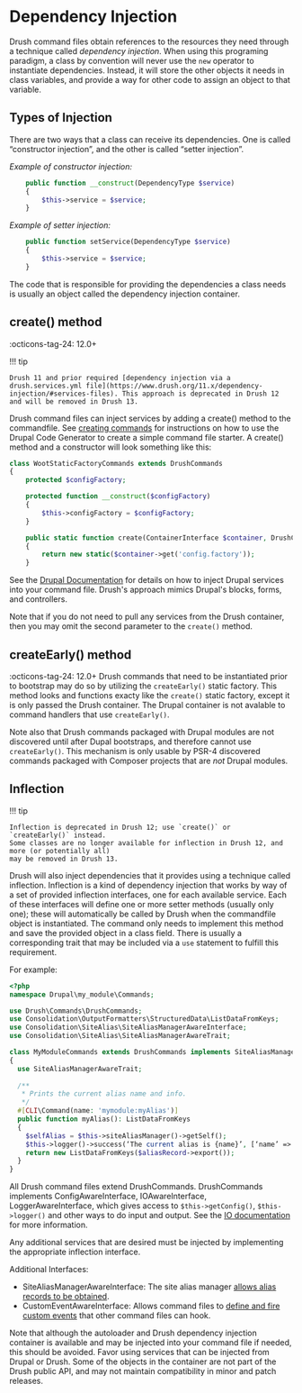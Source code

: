 Dependency Injection
==================

Drush command files obtain references to the resources they need through a technique called _dependency injection_. When using this programing paradigm, a class by convention will never use the `new` operator to instantiate dependencies. Instead, it will store the other objects it needs in  class variables, and provide a way for other code to assign an object to that variable.

Types of Injection
-----------------------

There are two ways that a class can receive its dependencies. One is called “constructor injection”, and the other is called “setter injection”.

*Example of constructor injection:*
```php
    public function __construct(DependencyType $service)
    {
        $this->service = $service;
    }
```

*Example of setter injection:*
```php
    public function setService(DependencyType $service)
    {
        $this->service = $service;
    }
```
The code that is responsible for providing the dependencies a class needs is usually an object called the dependency injection container.

create() method
------------------
:octicons-tag-24: 12.0+

!!! tip

    Drush 11 and prior required [dependency injection via a drush.services.yml file](https://www.drush.org/11.x/dependency-injection/#services-files). This approach is deprecated in Drush 12 and will be removed in Drush 13.

Drush command files can inject services by adding a create() method to the commandfile. See [creating commands](commands.md) for instructions on how to use the Drupal Code Generator to create a simple command file starter. A create() method and a constructor will look something like this:
```php
class WootStaticFactoryCommands extends DrushCommands
{
    protected $configFactory;

    protected function __construct($configFactory)
    {
        $this->configFactory = $configFactory;
    }

    public static function create(ContainerInterface $container, DrushContainer $drush): self
    {
        return new static($container->get('config.factory'));
    }
```
See the [Drupal Documentation](https://www.drupal.org/docs/drupal-apis/services-and-dependency-injection/services-and-dependency-injection-in-drupal-8#s-injecting-dependencies-into-controllers-forms-and-blocks) for details on how to inject Drupal services into your command file. Drush's approach mimics Drupal's blocks, forms, and controllers.

Note that if you do not need to pull any services from the Drush container, then you may
omit the second parameter to the `create()` method.

createEarly() method
------------------
:octicons-tag-24: 12.0+
Drush commands that need to be instantiated prior to bootstrap may do so by
utilizing the `createEarly()` static factory. This method looks and functions
exacty like the `create()` static factory, except it is only passed the Drush
container. The Drupal container is not avalable to command handlers that use
`createEarly()`.

Note also that Drush commands packaged with Drupal modules are not discovered
until after Dupal bootstraps, and therefore cannot use `createEarly()`. This
mechanism is only usable by PSR-4 discovered commands packaged with Composer
projects that are *not* Drupal modules.

Inflection
-------------

!!! tip

    Inflection is deprecated in Drush 12; use `create()` or `createEarly()` instead.
    Some classes are no longer available for inflection in Drush 12, and more (or potentially all)
    may be removed in Drush 13.

Drush will also inject dependencies that it provides using a technique called inflection. Inflection is a kind of dependency injection that works by way of a set of provided inflection interfaces, one for each available service. Each of these interfaces will define one or more setter methods (usually only one); these will automatically be called by Drush when the commandfile object is instantiated. The command only needs to implement this method and save the provided object in a class field. There is usually a corresponding trait that may be included via a `use` statement to fulfill this requirement.

For example:

```php
<?php
namespace Drupal\my_module\Commands;

use Drush\Commands\DrushCommands;
use Consolidation\OutputFormatters\StructuredData\ListDataFromKeys;
use Consolidation\SiteAlias\SiteAliasManagerAwareInterface;
use Consolidation\SiteAlias\SiteAliasManagerAwareTrait;

class MyModuleCommands extends DrushCommands implements SiteAliasManagerAwareInterface
{
  use SiteAliasManagerAwareTrait;
  
  /**
   * Prints the current alias name and info.
   */
  #[CLI\Command(name: 'mymodule:myAlias')]
  public function myAlias(): ListDataFromKeys 
  {
    $selfAlias = $this->siteAliasManager()->getSelf();
    $this->logger()->success(‘The current alias is {name}’, [‘name’ => $selfAlias]);
    return new ListDataFromKeys($aliasRecord->export());
  }
}
```

All Drush command files extend DrushCommands. DrushCommands implements ConfigAwareInterface, IOAwareInterface, LoggerAwareInterface, which gives access to `$this->getConfig()`, `$this->logger()` and other ways to do input and output. See the [IO documentation](io.md) for more information.

Any additional services that are desired must be injected by implementing the appropriate inflection interface.

Additional Interfaces:

- SiteAliasManagerAwareInterface: The site alias manager [allows alias records to be obtained](site-alias-manager.md).
- CustomEventAwareInterface: Allows command files to [define and fire custom events](hooks.md) that other command files can hook.

Note that although the autoloader and Drush dependency injection container is available and may be injected into your command file if needed, this should be avoided. Favor using services that can be injected from Drupal or Drush. Some of the objects in the container are not part of the Drush public API, and may not maintain compatibility in minor and patch releases.
